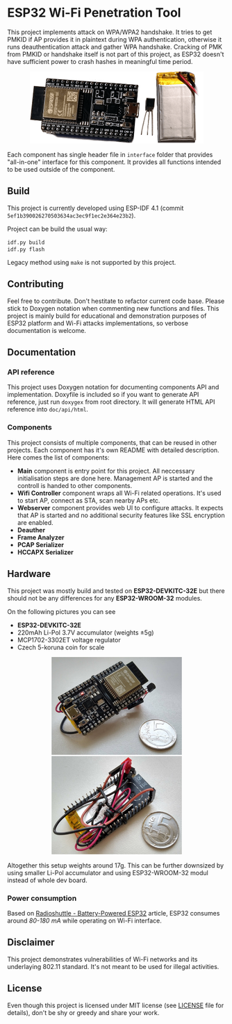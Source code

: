 # ESP32 Wi-Fi Penetration Tool

This project implements attack on WPA/WPA2 handshake. 
It tries to get PMKID if AP provides it in plaintext during WPA authentication, otherwise it runs deauthentication attack and gather WPA handshake. 
Cracking of PMK from PMKID or handshake itself is not part of this project, as ESP32 doesn't have sufficient power to crash hashes in meaningful time period.

<p align="center">
    <img src="doc/images/soucastky_8b.png" alt="Hw components" width="400">
</p>

Each component has single header file in `interface` folder that provides "all-in-one" interface for this component. It provides all functions intended to be used outside
of the component.

## Build
This project is currently developed using ESP-IDF 4.1 (commit `5ef1b390026270503634ac3ec9f1ec2e364e23b2`).

Project can be build the usual way:

```shell
idf.py build
idf.py flash
```

Legacy method using `make` is not supported by this project.

## Contributing
Feel free to contribute. Don't hestitate to refactor current code base. Please stick to Doxygen notation when commenting new functions and files. This project is mainly build for educational and demonstration purposes of ESP32 platform and Wi-Fi attacks implementations, so verbose documentation is welcome.

## Documentation
### API reference
This project uses Doxygen notation for documenting components API and implementation. Doxyfile is included so if you want to generate API reference, just run `doxygex` from root directory. It will generate HTML API reference into `doc/api/html`.

### Components
This project consists of multiple components, that can be reused in other projects. Each component has it's own README with detailed description. Here comes the list of components:

- **Main** component is entry point for this project. All neccessary initialisation steps are done here. Management AP is started and the controll is handed to other components.
- **Wifi Controller** component wraps all Wi-Fi related operations. It's used to start AP, connect as STA, scan nearby APs etc. 
- **Webserver** component provides web UI to configure attacks. It expects that AP is started and no additional security features like SSL encryption are enabled.
- **Deauther**
- **Frame Analyzer**
- **PCAP Serializer**
- **HCCAPX Serializer**

## Hardware 
This project was mostly build and tested on **ESP32-DEVKITC-32E**
but there should not be any differences for any **ESP32-WROOM-32** modules.

On the following pictures you can see
- **ESP32-DEVKITC-32E**
- 220mAh Li-Pol 3.7V accumulator (weights ±5g)
- MCP1702-3302ET voltage regulator
- Czech 5-koruna coin for scale
<p align="center">
    <img src="doc/images/mini.jpg" alt="Hw components" width="300">
    <img src="doc/images/mini2.jpg" alt="Hw components" width="300">
</p>

Altogether this setup weights around 17g. This can be further downsized by using smaller Li-Pol accumulator and using ESP32-WROOM-32 modul instead of whole dev board.

### Power consumption
Based on [Radioshuttle - Battery-Powered ESP32](https://www.radioshuttle.de/en/media-en/tech-infos-en/battery-powered-esp32/) article, ESP32 consumes around *80-180 mA* while operating on Wi-Fi interface. 
## Disclaimer
This project demonstrates vulnerabilities of Wi-Fi networks and its underlaying 802.11 standard. It's not meant to be used for illegal activities.

## License
Even though this project is licensed under MIT license (see [LICENSE](LICENSE) file for details), don't be shy or greedy and share your work.